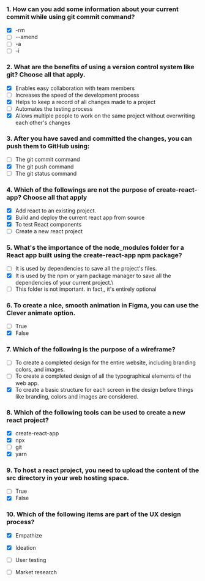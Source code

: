 ### 1. How can you add some information about your current commit while using git commit command?

- [x] -rm
- [ ] --amend
- [ ] -a
- [ ] -i

### 2. What are the benefits of using a version control system like git? Choose all that apply. 

- [x] Enables easy collaboration with team members
- [ ] Increases the speed of the development process
- [x] Helps to keep a record of all changes made to a project
- [ ] Automates the testing process
- [x] Allows multiple people to work on the same project without overwriting each other's changes

### 3. After you have saved and committed the changes, you can push them to GitHub using:

- [ ] The git commit command
- [x] The git push command
- [ ] The git status command

### 4. Which of the followings are not the purpose of create-react-app? Choose all that apply

- [x] Add react to an existing project.
- [x] Build and deploy the current react app from source
- [x] To test React components
- [ ] Create a new react project

### 5. What's the importance of the node_modules folder for a React app built using the create-react-app npm package? 

- [ ] It is used by dependencies to save all the project's files. 
- [x] It is used by the npm or yarn package manager to save all the dependencies of your current project.\
- [ ] This folder is not important. in fact,, it's entirely optional

### 6. To create a nice, smooth animation in Figma, you can use the Clever animate option. 

- [ ] True
- [x] False

### 7. Which of the following is the purpose of a wireframe?

- [ ] To create a completed design for the entire website, including branding colors, and images. 
- [ ] To create a completed design of all the typographical elements of the web app.
- [x] To create a basic structure for each screen in the design before things like branding, colors and images are considered.

### 8. Which of the following tools can be used to create a new react project?

- [x] create-react-app
- [x] npx
- [ ] git
- [x] yarn

### 9. To host a react project, you need to upload the content of the src directory in your web hosting space. 

- [ ] True
- [x] False

### 10. Which of the following items are part of the UX design process?

- [x] Empathize
- [x] Ideation
- [ ] User testing
- [ ] Market research

